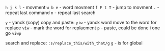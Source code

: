 `h j k l` - movment
`w b e` - word movment
`f F t T` - jump to movment
`.` - repeat last command
`n` - repeat last search

`y` - yanck (copy)
copy and paste:
	`yiw` - yanck word
	move to the word for replace
	`viw` - mark the word for replacment
	`p` - paste, could be done i one go `viwp`
	
search and replace:
`:s/replace_this/with_that/g` 
`g` - is for global